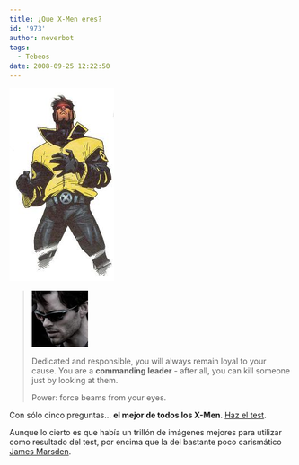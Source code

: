 ```yaml
---
title: ¿Que X-Men eres?
id: '973'
author: neverbot
tags:
  - Tebeos
date: 2008-09-25 12:22:50
---
```


![Cíclope](./que-x-men-eres/cyclops_drawing.jpg "Cíclope")

> ![Cíclope (en las películas)](./que-x-men-eres/cyclops.jpg "Cíclope (en las películas)")
> 
> Dedicated and responsible, you will always remain loyal to your cause. You are a **commanding leader** - after all, you can kill someone just by looking at them.
> 
> Power: force beams from your eyes.

Con sólo cinco preguntas... **el mejor de todos los X-Men**. [Haz el test](http://www.blogthings.com/whichofthexmenareyouquiz/).

Aunque lo cierto es que había un trillón de imágenes mejores para utilizar como resultado del test, por encima que la del bastante poco carismático [James Marsden](http://www.imdb.com/name/nm0005188/).